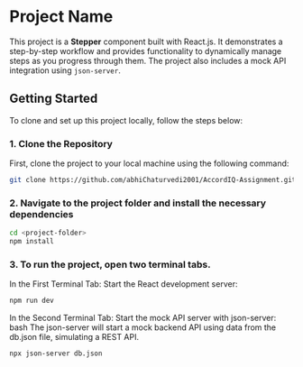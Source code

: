 # Project Name

This project is a **Stepper** component built with React.js. It demonstrates a step-by-step workflow and provides functionality to dynamically manage steps as you progress through them. The project also includes a mock API integration using `json-server`.

## Getting Started

To clone and set up this project locally, follow the steps below:

### 1. Clone the Repository

First, clone the project to your local machine using the following command:

```bash
git clone https://github.com/abhiChaturvedi2001/AccordIQ-Assignment.git

```
### 2. Navigate to the project folder and install the necessary dependencies

```bash
cd <project-folder>
npm install

```

### 3. To run the project, open two terminal tabs.

In the First Terminal Tab: Start the React development server:

```bash
npm run dev
```
In the Second Terminal Tab: Start the mock API server with json-server:
bash
The json-server will start a mock backend API using data from the db.json file, simulating a REST API.

```bash
npx json-server db.json
```


